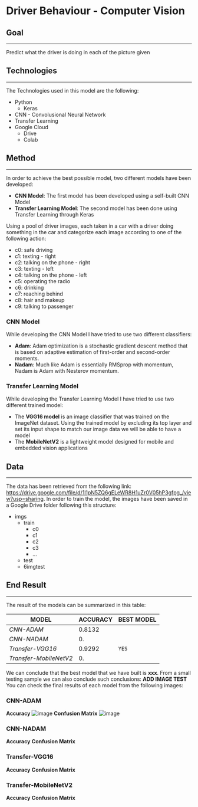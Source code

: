 # Driver Behaviour - Computer Vision
## Goal 
--- 
Predict what the driver is doing in each of the picture given
## Technologies
---
The Technologies used in this model are the following: 
- Python
    - Keras
- CNN - Convolusional Neural Network
- Transfer Learning 
- Google Cloud
    - Drive
    - Colab

## Method
---
In order to achieve the best possible model, two different models have been developed: 
- **CNN Model**: The first model has been developed using a self-built CNN Model
- **Transfer Learning Model**: The second model has been done using Transfer Learning through Keras

Using a pool of driver images, each taken in a car with a driver doing something in the car and categorize each image according to one of the following action: 
- c0: safe driving
- c1: texting - right
- c2: talking on the phone - right
- c3: texting - left
- c4: talking on the phone - left
- c5: operating the radio
- c6: drinking
- c7: reaching behind
- c8: hair and makeup
- c9: talking to passenger

### CNN Model
While developing the CNN Model I have tried to use two different classifiers: 
- **Adam**: Adam optimization is a stochastic gradient descent method that is based on adaptive estimation of first-order and second-order moments.
- **Nadam**: Much like Adam is essentially RMSprop with momentum, Nadam is Adam with Nesterov momentum.

### Transfer Learning Model
While developing the Transfer Learning Model I have tried to use two different trained model: 
- The **VGG16 model** is an image classifier that was trained on the ImageNet dataset. Using the trained model by excluding its top layer and set its input shape to match our image data we will be able to have a model
- The **MobileNetV2** is a lightweight model designed for mobile and embedded vision applications

## Data
---
The data has been retrieved from the following link: https://drive.google.com/file/d/1l1pN5ZQ6gELeWR8H1uZr0V05hP3gfpg_/view?usp=sharing. In order to train the model, the images have been saved in a Google Drive folder following this structure:
- imgs
  - train
    - c0
    - c1
    - c2
    - c3
    - ...
  - test
  - 6imgtest

## End Result 
--- 
The result of the models can be summarized in this table: 

MODEL | ACCURACY | BEST MODEL
--- | --- | ---
*CNN-ADAM* | 0.8132 | 
*CNN-NADAM* | 0. |
*Transfer-VGG16* | 0.9292 | `YES`
*Transfer-MobileNetV2* | 0. | 

We can conclude that the best model that we have built is **xxx**. From a small testing sample we can also conclude such conclusions: 
**ADD IMAGE TEST**
You can check the final results of each model from the following images:
### CNN-ADAM 
**Accuracy**
![image](https://github.com/Niccoborg22/Computer-Vision-Driver/assets/114749413/f89fa424-ca16-49f3-a9d0-e08471e0f69e)
**Confusion Matrix**
![image](https://github.com/Niccoborg22/Computer-Vision-Driver/assets/114749413/1cd60067-6dd5-4d4c-b9d0-9e22f48b7bd2)
### CNN-NADAM 
**Accuracy**
**Confusion Matrix**
### Transfer-VGG16
**Accuracy**
**Confusion Matrix**
### Transfer-MobileNetV2
**Accuracy**
**Confusion Matrix**
